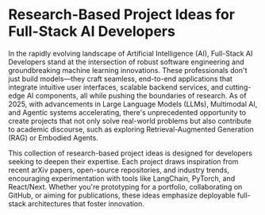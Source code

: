 # Research-Based Project Ideas for Full-Stack AI Developers

In the rapidly evolving landscape of Artificial Intelligence (AI), Full-Stack AI Developers stand at the intersection of robust software engineering and groundbreaking machine learning innovations. These professionals don't just build models—they craft seamless, end-to-end applications that integrate intuitive user interfaces, scalable backend services, and cutting-edge AI components, all while pushing the boundaries of research. As of 2025, with advancements in Large Language Models (LLMs), Multimodal AI, and Agentic systems accelerating, there's unprecedented opportunity to create projects that not only solve real-world problems but also contribute to academic discourse, such as exploring Retrieval-Augmented Generation (RAG) or Embodied Agents.

This collection of research-based project ideas is designed for developers seeking to deepen their expertise. Each project draws inspiration from recent arXiv papers, open-source repositories, and industry trends, encouraging experimentation with tools like LangChain, PyTorch, and React/Next. Whether you're prototyping for a portfolio, collaborating on GitHub, or aiming for publications, these ideas emphasize deployable full-stack architectures that foster innovation.
